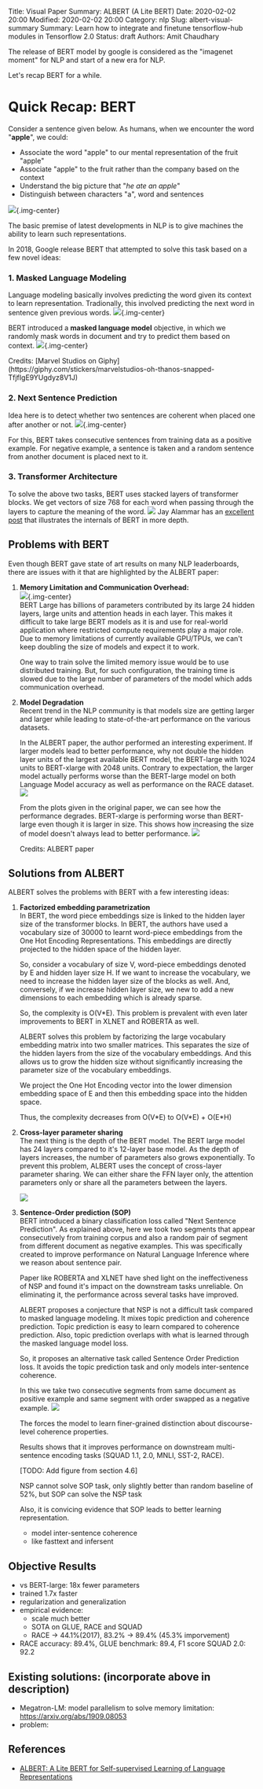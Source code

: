 Title: Visual Paper Summary: ALBERT (A Lite BERT)
Date: 2020-02-02 20:00
Modified: 2020-02-02 20:00
Category: nlp
Slug: albert-visual-summary
Summary: Learn how to integrate and finetune tensorflow-hub modules in Tensorflow 2.0
Status: draft
Authors: Amit Chaudhary

The release of BERT model by google is considered as the "imagenet moment" for NLP and start of a new era for NLP.

Let's recap BERT for a while.


# Quick Recap:  BERT
Consider a sentence given below. As humans, when we encounter the word "**apple**", we could: 

- Associate the word "apple" to our mental representation of the fruit "apple"  
- Associate "apple" to the fruit rather than the company based on the context  
- Understand the big picture that "*he ate an apple*"  
- Distinguish between characters "a", word and sentences

![](/images/nlp-representation-learning.png){.img-center}    

The basic premise of latest developments in NLP is to give machines the ability to learn such representations.

In 2018, Google release BERT that attempted to solve this task based on a few novel ideas:
### 1. Masked Language Modeling
Language modeling basically involves predicting the word given its context to learn representation. Tradionally, this involved predicting the next word in sentence given previous words.
![](/images/nlp-language-model-1.png){.img-center}  

BERT introduced a **masked language model** objective, in which we randomly mask words in document and try to predict them based on context.
![](/images/bert-masked-language-model.png){.img-center}  
<p class="has-text-centered">
Credits: [Marvel Studios on Giphy](https://giphy.com/stickers/marvelstudios-oh-thanos-snapped-TfjfIgE9YUgdyz8V1J)
</p>

### 2. Next Sentence Prediction
Idea here is to detect whether two sentences are coherent when placed one after another or not.
![](/images/bert-nsp.png){.img-center}  

For this, BERT takes consecutive sentences from training data as a positive example. For negative example, a sentence is taken and a random sentence from another document is placed next to it.

### 3. Transformer Architecture
To solve the above two tasks, BERT uses stacked layers of transformer blocks. We get vectors of size 768 for each word when passing through the layers to capture the meaning of the word.
![](/images/bert-blocks.png)
Jay Alammar has an [excellent post](http://jalammar.github.io/illustrated-bert/) that illustrates the internals of BERT in more depth.

## Problems with BERT
Even though BERT gave state of art results on many NLP leaderboards, there are issues with it that are highlighted by the ALBERT paper:

1. **Memory Limitation and Communication Overhead:**  
    ![](/images/bert-heavy-on-gpu.png){.img-center}  
    BERT Large has billions of parameters contributed by its large 24 hidden layers, large units and attention heads in each layer. This makes it difficult to take large BERT models as it is and use for real-world application where restricted compute requirements play a major role.
    Due to memory limitations of currently available GPU/TPUs, we can't keep doubling the size of models and expect it to work.  
    
    One way to train solve the limited memory issue would be to use distributed training. But, for such configuration, the training time is slowed due to the large number of parameters of the model which adds communication overhead.
    
2. **Model Degradation**  
    Recent trend in the NLP community is that models size are getting larger and larger while leading to state-of-the-art performance on the various datasets.   
      
    In the ALBERT paper, the author performed an interesting experiment. If larger models lead to better performance, why not double the hidden layer units of the largest available BERT model, the BERT-large with 1024 units to BERT-xlarge with 2048 units. Contrary to expectation, the larger model actually performs worse than the BERT-large model on both Language Model accuracy as well as performance on the RACE dataset.
    ![](/images/bert-doubled-performance-race.png)
    
    From the plots given in the original paper, we can see how the performance degrades. BERT-xlarge is performing worse than BERT-large even though it is larger in size. This shows how increasing the size of model doesn't always lead to better performance.
    ![](/images/bert-xlarge-vs-bert-large.png)
    <p class="has-text-centered">
        Credits: ALBERT paper
    </p>

## Solutions from ALBERT
ALBERT solves the problems with BERT with a few interesting ideas:  

1. **Factorized embedding parametrization**   
    In BERT, the word piece embeddings size is linked to the hidden layer size of the transformer blocks. In BERT, the authors have used a vocabulary size of 30000 to learnt word-piece embeddings from the One Hot Encoding Representations. This embeddings are directly projected to the hidden space of the hidden layer.

    So, consider a vocabulary of size V, word-piece embeddings denoted by E and hidden layer size H. If we want to increase the vocabulary, we need to increase the hidden layer size of the blocks as well. And, conversely, if we increase hidden layer size, we new to add a new dimensions to each embedding which is already sparse. 
    
    So, the complexity is O(V*E). This problem is prevalent with even later improvements to BERT in XLNET and ROBERTA as well.
    
    ALBERT solves this problem by factorizing the large vocabulary embedding matrix into two smaller matrices. This separates the size of the hidden layers from the size of the vocabulary embeddings. And this allows us to grow the hidden size without significantly increasing the parameter size 
    of the vocabulary embeddings.
    
    We project the One Hot Encoding vector into the lower dimension embedding space of E and then this embedding space into the hidden space.
    
    Thus, the complexity decreases from O(V\*E) to O(V\*E) + O(E\*H)
    
2. **Cross-layer parameter sharing**  
    The next thing is the depth of the BERT model. The BERT large model has 24 layers compared to it's 12-layer base model. As the depth of layers increases, the number of parameters also grows exponentially.
    To prevent this problem, ALBERT uses the concept of cross-layer parameter sharing. We can either share the FFN layer only, the attention parameters only or share all the parameters between the layers.
    
    ![](/images/albert-parameter-sharing.png)

3. **Sentence-Order prediction (SOP)**  
    BERT introduced a binary classification loss called "Next Sentence Prediction". As explained above, here we took two segments that appear consecutively from training corpus and also a random pair of segment from different document as negative examples. This was specifically created to improve performance on Natural Language Inference where we reason about sentence pair.
    
    Paper like ROBERTA and XLNET have shed light on the ineffectiveness of NSP and found it's impact on the downstream tasks unreliable. On eliminating it, the performance across several tasks have improved.
    
    ALBERT proposes a conjecture that NSP is not a difficult task compared to masked language modeling. It mixes topic prediction and coherence prediction. Topic prediction is easy to learn compared to coherence prediction. Also, topic prediction overlaps with what is learned through the masked language model loss.
    
    So, it proposes an alternative task called Sentence Order Prediction loss. It avoids the topic prediction task and only models inter-sentence coherence.
    
    In this we take two consecutive segments from same document as positive example and same segment with order swapped as a negative example.
    ![](/images/sentence-order-prediction.png)
    
    
    The forces the model to learn finer-grained distinction about discourse-level coherence properties.
    
    Results shows that it improves performance on downstream multi-sentence encoding tasks (SQUAD 1.1, 2.0, MNLI, SST-2, RACE).
    
    [TODO: Add figure from section 4.6]
    
    NSP cannot solve SOP task, only slightly better than random baseline of 52%, but SOP can solve the NSP task
    
    Also, it is convicing evidence that SOP leads to better learning representation.
    
    - model inter-sentence coherence
    - like fasttext and infersent

## Objective Results
- vs BERT-large: 18x fewer parameters
- trained 1.7x faster
- regularization and generalization
- empirical evidence:
    - scale much better
    - SOTA on GLUE, RACE and SQUAD
    - RACE -> 44.1%(2017), 83.2% -> 89.4% (45.3% imporvement)
- RACE accuracy: 89.4%, GLUE benchmark: 89.4, F1 score SQUAD 2.0: 92.2

## Existing solutions: (incorporate above in description)
- Megatron-LM: model parallelism to solve memory limitation: https://arxiv.org/abs/1909.08053
- problem: 


## References
- [ALBERT: A Lite BERT for Self-supervised Learning of Language Representations](https://arxiv.org/pdf/1909.11942.pdf)